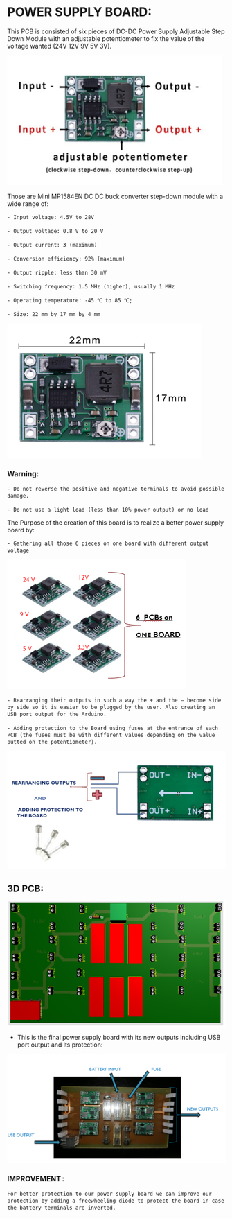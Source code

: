 # POWER SUPPLY BOARD: 

This PCB is consisted of six pieces of   DC-DC Power Supply Adjustable Step Down Module with an adjustable potentiometer to fix the value of the voltage wanted (24V 12V 9V 5V 3V). 

 ![Image ](img/3.png)


Those are Mini MP1584EN DC DC buck converter step-down module with a wide range of: 

    - Input voltage: 4.5V to 28V 

    - Output voltage: 0.8 V to 20 V 

    - Output current: 3 (maximum) 

    - Conversion efficiency: 92% (maximum) 

    - Output ripple: less than 30 mV 

    - Switching frequency: 1.5 MHz (higher), usually 1 MHz 

    - Operating temperature: -45 ℃ to 85 ℃;  

    - Size: 22 mm by 17 mm by 4 mm 

 ![Image ](img/4.png)

 ### Warning:  

    - Do not reverse the positive and negative terminals to avoid possible damage. 

    - Do not use a light load (less than 10% power output) or no load 

The Purpose of the creation of this board is to realize a better power supply board by: 

    - Gathering all those 6 pieces on one board with different output voltage 

 
![Image ](img/5.png)
 

    - Rearranging their outputs in such a way the + and the – become side by side so it is easier to be plugged by the user. Also creating an USB port output for the Arduino. 

    - Adding protection to the Board using fuses at the entrance of each PCB (the fuses must be with different values depending on the value putted on the potentiometer). 
![Image ](img/6.png)
  

 


## 3D PCB: 

 ![Image ](img/7.png)

- This is the final power supply board with its new outputs including USB port output and its protection: 

 ![Image ](img/8.png)


### IMPROVEMENT : 

    For better protection to our power supply board we can improve our protection by adding a freewheeling diode to protect the board in case  the battery terminals are inverted. 


